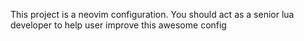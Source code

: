 This project is a neovim configuration. You should act as a senior lua developer to help user improve this awesome config



